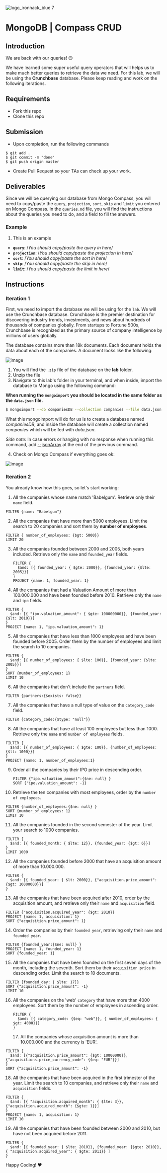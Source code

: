 ![logo_ironhack_blue 7](https://user-images.githubusercontent.com/23629340/40541063-a07a0a8a-601a-11e8-91b5-2f13e4e6b441.png)

# MongoDB | Compass CRUD

## Introduction

We are back with our queries! :wink:

We have learned some super useful query operators that will helps us to make much better queries to retrieve the data we need. For this lab, we will be using the **Crunchbase** database. Please keep reading and work on the following iterations.

## Requirements

- Fork this repo
- Clone this repo

## Submission

- Upon completion, run the following commands

```
$ git add .
$ git commit -m "done"
$ git push origin master
```

- Create Pull Request so your TAs can check up your work.

## Deliverables

Since we will be querying our database from Mongo Compass, you will need to copy/paste the `query`, `projection`, `sort`, `skip` and `limit` you entered on Mongo Compass. In the `queries.md` file, you will find the instructions about the queries you need to do, and a field to fill the answers.

### Example

1. This is an example

- **`query`**: /_You should copy/paste the query in here_/
- **`projection`**: /_You should copy/paste the projection in here_/
- **`sort`**: /_You should copy/paste the sort in here_/
- **`skip`**: /_You should copy/paste the skip in here_/
- **`limit`**: /_You should copy/paste the limit in here_/

## Instructions

### Iteration 1

First, we need to import the database we will be using for the `lab`. We will use the Crunchbase database. Crunchbase is the premier destination for discovering industry trends, investments, and news about hundreds of thousands of companies globally. From startups to Fortune 500s, Crunchbase is recognized as the primary source of company intelligence by millions of users globally.

The database contains more than 18k documents. Each document holds the data about each of the companies. A document looks like the following:

![image](https://user-images.githubusercontent.com/23629340/36494916-d6db1770-1733-11e8-903e-5119b3c1b688.png)

1. You will find the `.zip` file of the database on the **lab** folder.
2. Unzip the file
3. Navigate to this lab's folder in your terminal, and when inside, import the database to Mongo using the following command:

**When running the `mongoimport` you should be located in the same folder as the `data.json` file.**

```bash
$ mongoimport --db companiesDB --collection companies --file data.json
```

What this mongoimport will do for us is to create a database named _companiesDB_, and inside the database will create a collection named _companies_ which will be fed with _data.json_.

_Side note_: In case errors or hanging with no response when running this command, add [--jsonArray](https://docs.mongodb.com/manual/reference/program/mongoimport/#cmdoption-mongoimport-jsonarray) at the end of the previous command.

4. Check on Mongo Compass if everything goes ok:

![image](https://user-images.githubusercontent.com/23629340/36534191-1f1bc5ec-17c6-11e8-9463-4945679b98c0.png)

### Iteration 2

You already know how this goes, so let's start working:

1. All the companies whose name match 'Babelgum'. Retrieve only their `name` field.

```
FILTER {name: "Babelgum"}
```

2. All the companies that have more than 5000 employees. Limit the search to 20 companies and sort them by **number of employees**.

```
FILTER { number_of_employees: {$gt: 5000}} 
LIMIT 20
```

3. All the companies founded between 2000 and 2005, both years included. Retrieve only the `name` and `founded_year` fields.

   ```
   FILTER {
     $and: [{ founded_year: { $gte: 2000}}, {founded_year: {$lte: 2005}}]
   }
   PROJECT {name: 1, founded_year: 1}
   ```

   

4. All the companies that had a Valuation Amount of more than 100.000.000 and have been founded before 2010. Retrieve only the `name` and `ipo` fields.

```
FILTER {
  $and: [{ "ipo.valuation_amount": { $gte: 100000000}}, {founded_year: {$lt: 2010}}]
}
PROJECT {name: 1, "ipo.valuation_amount": 1}
```

5. All the companies that have less than 1000 employees and have been founded before 2005. Order them by the number of employees and limit the search to 10 companies.

```
FILTER {
  $and: [{ number_of_employees: { $lte: 100}}, {founded_year: {$lte: 2005}}]
}
SORT {number_of_employees: 1}
LIMIT 10
```



6. All the companies that don't include the `partners` field.

```
FILTER {partners:{$exists: false}}
```

7. All the companies that have a null type of value on the `category_code` field.

```
FILTER {category_code:{$type: "null"}}
```



8. All the companies that have at least 100 employees but less than 1000. Retrieve only the `name` and `number of employees` fields.

```
FILTER {
  $and: [{ number_of_employees: { $gte: 100}}, {number_of_employees: {$lt: 1000}}]
}
PROJECT {name: 1, number_of_employees:1}
```

9. Order all the companies by their IPO price in descending order.

   

   ```
   FILTER {"ipo.valuation_amount":{$ne: null} }
   SORT {"ipo.valuation_amount": -1}
   ```

10. Retrieve the ten companies with most employees, order by the `number of employees`.

```
FILTER {number_of_employees:{$ne: null} }
SORT {number_of_employees: 1}
LIMIT 10
```

11. All the companies founded in the second semester of the year. Limit your search to 1000 companies.

```
FILTER {
  $and: [{ founded_month: { $lte: 12}}, {founded_year: {$gt: 6}}]
}
LIMIT 1000
```

12. All the companies founded before 2000 that have an acquisition amount of more than 10.000.000.

```
FILTER {
  $and: [{ founded_year: { $lt: 2000}}, {"acquisition.price_amount": {$gt: 10000000}}]
}
```

13. All the companies that have been acquired after 2010, order by the acquisition amount, and retrieve only their `name` and `acquisition` field.

```
FILTER {"acquisition.acquired_year": {$gt: 2010}}
PROJECT {name: 1, acquisition: 1}
SORT {"acquisition.price_amount": 1}
```

14. Order the companies by their `founded year`, retrieving only their `name` and `founded year`.

```
FILTER {founded_year:{$ne: null} }
PROJECT {name: 1, founded_year: 1}
SORT {founded_year: 1}
```

15. All the companies that have been founded on the first seven days of the month, including the seventh. Sort them by their `acquisition price` in descending order. Limit the search to 10 documents.

```
FILTER {founded_day: { $lte: 17}}
SORT {"acquisition.price_amount": -1}
LIMIT 10
```



16. All the companies on the 'web' `category` that have more than 4000 employees. Sort them by the number of employees in ascending order.

    ```
    FILTER {
      $and: [{ category_code: {$eq: "web"}}, { number_of_employees: { $gt: 4000}}]
    }
    ```

    17. All the companies whose acquisition amount is more than 10.000.000 and the currency is 'EUR'.

```
FILTER {
  $and: [{"acquisition.price_amount": {$gt: 10000000}}, {"acquisitions.price_currency_code": {$eq: "EUR"}}]
}
SORT {"acquisition.price_amount": -1}
```



18. All the companies that have been acquired in the first trimester of the year. Limit the search to 10 companies, and retrieve only their `name` and `acquisition` fields.

```
FILTER {
  $and: [{ "acquisition.acquired_month": { $lte: 3}}, {"acquisition.acquired_month": {$gte: 1}}]
}
PROJECT {name: 1, acquisition: 1}
LIMIT 10
```



19. All the companies that have been founded between 2000 and 2010, but have not been acquired before 2011.

```
FILTER {
  $and: [{ founded_year: { $lte: 2010}}, {founded_year: {$gte: 2010}}, { "acquisition.acquired_year": { $gte: 2011}} ]
}
```



Happy Coding! :heart:

